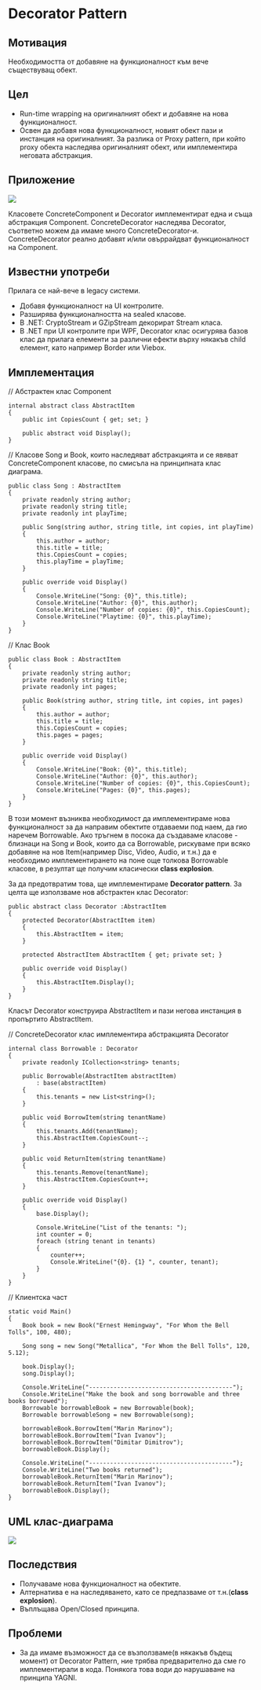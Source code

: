 # Decorator Pattern

## Мотивация

Необходимостта от добавяне на функционалност към вече съществуващ обект.

## Цел

* Run-time wrapping на оригиналният обект и добавяне на нова функционалност.
* Освен да добавя нова функционалност, новият обект пази и инстанция на оригиналният. За разлика от Proxy pattern, при който proxy обекта наследява оригиналният обект, или имплементира неговата абстракция.


## Приложение

![](Decorator.png)

Класовете ConcreteComponent и Decorator имплементират една и съща абстракция Component. ConcreteDecorator наследява Decorator, съответно можем да имаме много ConcreteDecorator-и. ConcreteDecorator реално добавят и/или овъррайдват функционалност на Component.


## Известни употреби
Прилага се най-вече в legacy системи.
* Добавя функционалност на UI контролите.
* Разширява функционалността на sealed класове.
* В .NET: CryptoStream и GZipStream декорират Stream класа.
* В .NET при UI контролите при WPF, Decorator клас осигурява базов клас да прилага елементи за различни ефекти върху някакъв child елемент, като например Border или Viebox.

## Имплементация

// Абстрактен клас Component

    internal abstract class AbstractItem
    {
        public int CopiesCount { get; set; }

        public abstract void Display();
    }

// Класове Song и Book, които наследяват абстракцията и се явяват ConcreteComponent класове, по смисъла на принципната клас диаграма.

	public class Song : AbstractItem
    {
        private readonly string author;
        private readonly string title;
        private readonly int playTime;

        public Song(string author, string title, int copies, int playTime)
        {
            this.author = author;
            this.title = title;
            this.CopiesCount = copies;
            this.playTime = playTime;
        }

        public override void Display()
        {
            Console.WriteLine("Song: {0}", this.title);
            Console.WriteLine("Author: {0}", this.author);
            Console.WriteLine("Number of copies: {0}", this.CopiesCount);
            Console.WriteLine("Playtime: {0}", this.playTime);
        }
    }

// Клас Book

	public class Book : AbstractItem
    {
        private readonly string author;
        private readonly string title;
        private readonly int pages;

        public Book(string author, string title, int copies, int pages)
        {
            this.author = author;
            this.title = title;
            this.CopiesCount = copies;
            this.pages = pages;
        }

        public override void Display()
        {
            Console.WriteLine("Book: {0}", this.title);
            Console.WriteLine("Author: {0}", this.author);
            Console.WriteLine("Number of copies: {0}", this.CopiesCount);
            Console.WriteLine("Pages: {0}", this.pages);
        }
    }

В този момент възниква необходимост да имплементираме нова функционалност за да направим обектите отдаваеми под наем, да гио наречем Borrowable. Ако тръгнем в посока да създаваме класове - близнаци на Song и Book, които да са Borrowable, рискуваме при всяко добавяне на нов Item(например Disc, Video, Audio, и т.н.) да е необходимо имплементирането на поне още толкова Borrowable класове, в резултат ще получим класически **class explosion**.

За да предотвратим това, ще имплементираме **Decorator pattern**. За целта ще използваме нов абстрактен клас Decorator:

	public abstract class Decorator :AbstractItem
    {
        protected Decorator(AbstractItem item)
        {
            this.AbstractItem = item;
        }

        protected AbstractItem AbstractItem { get; private set; }

        public override void Display()
        {
            this.AbstractItem.Display();
        }
    }

Класът Decorator конструира AbstractItem и пази негова инстанция в пропъртито AbstractItem.

// ConcreteDecorator клас имплементира абстракцията Decorator

	internal class Borrowable : Decorator
    {
        private readonly ICollection<string> tenants;

        public Borrowable(AbstractItem abstractItem)
            : base(abstractItem)
        {
            this.tenants = new List<string>();
        }

        public void BorrowItem(string tenantName)
        {
            this.tenants.Add(tenantName);
            this.AbstractItem.CopiesCount--;
        }

        public void ReturnItem(string tenantName)
        {
            this.tenants.Remove(tenantName);
            this.AbstractItem.CopiesCount++;
        }

        public override void Display()
        {
            base.Display();

            Console.WriteLine("List of the tenants: ");
            int counter = 0;
            foreach (string tenant in tenants)
            {
                counter++;
                Console.WriteLine("{0}. {1} ", counter, tenant);
            }
        }
    }

// Клиентска част

    static void Main()
    {
        Book book = new Book("Ernest Hemingway", "For Whom the Bell Tolls", 100, 480);

        Song song = new Song("Metallica", "For Whom the Bell Tolls", 120, 5.12);

        book.Display();
        song.Display();

        Console.WriteLine("-----------------------------------------");
        Console.WriteLine("Make the book and song borrowable and three books borrowed");
        Borrowable borrowableBook = new Borrowable(book);
        Borrowable borrowableSong = new Borrowable(song);

        borrowableBook.BorrowItem("Marin Marinov");
        borrowableBook.BorrowItem("Ivan Ivanov");
        borrowableBook.BorrowItem("Dimitar Dimitrov");
        borrowableBook.Display();

        Console.WriteLine("-----------------------------------------");
        Console.WriteLine("Two books returned");
        borrowableBook.ReturnItem("Marin Marinov");
        borrowableBook.ReturnItem("Ivan Ivanov");
        borrowableBook.Display();         
    }

## UML клас-диаграма

![](DecoratorClassDiagram.png)

## Последствия
* Получаваме нова функционалност на обектите.
* Алтернатива е на наследяването, като се предпазваме от т.н.(**class explosion**).
* Въплъщава Open/Closed принципа.

## Проблеми
* За да имаме възможност да се възползваме(в някакъв бъдещ момент) от Decorator Pattern, ние трябва предварително да сме го имплементирали в кода. Понякога това води до нарушаване на принципа YAGNI.


